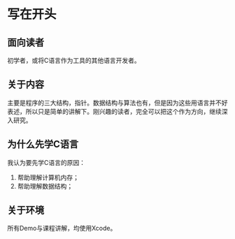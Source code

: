 # 写在开头

## 面向读者

初学者，或将C语言作为工具的其他语言开发者。

## 关于内容

主要是程序的三大结构，指针。数据结构与算法也有，但是因为这些用语言并不好表述，所以只是简单的讲解下。刚兴趣的读者，完全可以把这个作为方向，继续深入研究。

## 为什么先学C语言

我认为要先学C语言的原因：

1. 帮助理解计算机内存；
2. 帮助理解数据结构；

## 关于环境

所有Demo与课程讲解，均使用Xcode。
